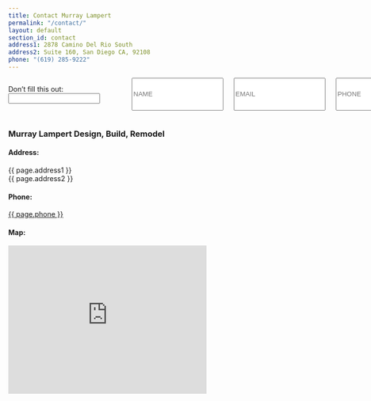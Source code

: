 ```yaml
---
title: Contact Murray Lampert
permalink: "/contact/"
layout: default
section_id: contact
address1: 2878 Camino Del Rio South
address2: Suite 160, San Diego CA, 92108
phone: "(619) 285-9222"
---
```


  <div class='medium-8 columns'>
    <div class='form'>
      <div class='row'>
        <!-- Removed id='contact_form' and method='POST' from original <form> -->
        <form name='Website Lead: Contact Form' netlify-honeypot='surname' action='/thank-you/' netlify>
          <div class='medium-12 columns'>
            <!-- Netlify honeypot field -->
            <p class='hidden'><label>Don’t fill this out: <input name="bot-field"></label></p>
            <!-- Standard form fields -->
            <input name='name' placeholder='NAME' type='text' required>
            <input name='email' placeholder='EMAIL' type='email' required>
            <input name='phone' placeholder='PHONE' type='tel' required>
            <input name='address' placeholder='YOUR ADDRESS' type='text' required>
            <input name='zipcode' placeholder='YOUR ZIP CODE' type='text' required>
            <select name='area-of-interest' placeholder='AREA OF INTEREST' required>
              <option value="" disabled selected>AREA OF INTEREST</option>
              <option value="Total Renovation">Total Renovation</option>
              <option value="Room Addition">Room Addition</option>
              <option value="Second Story">Second Story</option>
              <option value="Kitchen Remodel">Kitchen Remodel</option>
              <option value="Bathroom Remodel">Bathroom Remodel</option>
              <option value="Other">Other</option>
            </select>
            <select name='expected-time-frame' placeholder='EXPECTED TIME FRAME' required>
              <option value="" disabled selected>EXPECTED TIME FRAME</option>
              <option value="ASAP">ASAP</option>
              <option value="3 months">3 Months</option>
              <option value="6 months">6 Months</option>
              <option value="1 year">1 Year</option>
              <option value="More than a year">More than a year</option>
            </select>
            <select name='project-budget' placeholder='WHAT IS YOUR BUDGET?' required>
              <option value="" disabled selected>WHAT IS YOUR BUDGET?</option>
              <option value="$30k - $50k">$30,000 - $50,000</option>
              <option value="$50k - $100k">$50,000 - $100,000</option>
              <option value="$100k - $200k">$100,000 - $200,000</option>
              <option value="$200k - $300k">$200,000 - $300,000</option>
              <option value="$300k - $500k">$300,000 - $500,000</option>
              <option value="$500k+">$500,000+</option>
            </select>
            <select name='referral-source' placeholder='HOW DID YOU FIND US?'>
              <option value="" disabled selected>HOW DID YOU FIND US?</option>
              <option value="Online Search">Online Search (Google, Bing, Yahoo, etc.)</option>
              <option value="Online Referral">Online Referral (Yelp, Houzz, BBB, etc.)</option>
              <option value="Social Media">Social Media (Facebook, Instagram, Pinterest, etc.)</option>
              <option value="Personal Referral">Personal Referral</option>
              <option value="Radio">Radio</option>
              <option value="Television">Television</option>
              <option value="Job Site Sign">Job Site Sign</option>
              <option value="Print Ad">Print Advertisement</option>
              <option value="Other">Other</option>
            </select>
            <textarea name='message' placeholder='HOW CAN WE HELP?' required></textarea>
            <!-- Google reCAPTCHA -->
            <span class="msg-error issue"></span>
            <div class="g-recaptcha" data-sitekey="6LcV1zMUAAAAABNOPFBW9xoMtg7ysbzrtcoNmmCj"></div>
            <input class='button default' type='submit' value="GET IN TOUCH" id="contact-btn">
          </div>
        </form>
      </div>
    </div>
    <div class='two spacing'></div>
  </div>
  <div class='medium-4 columns'>
    <div class='contact-details'>
      <h3>Murray Lampert Design, Build, Remodel</h3>
      <h4>Address:</h4>
      <p>{{ page.address1 }}<br>{{ page.address2 }}</p>
      <h4>Phone:</h4>
      <p><a href="tel:+6192859222">{{ page.phone }}</a></p>
      <h4>Map:</h4>
      <div id='google-map'>
        <iframe src="https://www.google.com/maps/embed?pb=!1m14!1m8!1m3!1d53676.110066872054!2d-117.13469700000002!3d32.772185!3m2!1i1024!2i768!4f13.1!3m3!1m2!1s0x0%3A0x409268b5dbfcff56!2sMurray+Lampert+Design%2C+Build%2C+Remodel!5e0!3m2!1sen!2sus!4v1497635068979" width="400" height="300" frameborder="0" style="border:0" allowfullscreen></iframe>
      </div>  
    </div>
  </div>
  <div class='four spacing'></div>
